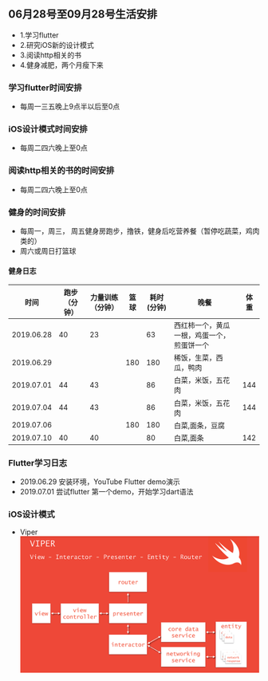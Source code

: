 ## 06月28号至09月28号生活安排
- 1.学习flutter
- 2.研究iOS新的设计模式
- 3.阅读http相关的书
- 4.健身减肥，两个月瘦下来

### 学习flutter时间安排
- 每周一三五晚上9点半以后至0点

### iOS设计模式时间安排
- 每周二四六晚上至0点

### 阅读http相关的书的时间安排
- 每周二四六晚上至0点

### 健身的时间安排
	
-  每周一，周三， 周五健身房跑步，撸铁，健身后吃营养餐（暂停吃蔬菜，鸡肉类的）
-  周六或周日打篮球

#### 健身日志

| 时间 | 跑步（分钟） | 力量训练（分钟） | 篮球 | 耗时(分钟) | 晚餐 |  体重 |
| ------ | ------ | ------ | ------ | ------ | -----| ------ |
| 2019.06.28 | 40 | 23 | | 63 | 西红柿一个，黄瓜一根，鸡蛋一个，煎蛋饼一个 |
|2019.06.29 | | | 180 | 180 | 稀饭，生菜，西瓜，鸭肉 |
| 2019.07.01| 44 | 43 | | 86 | 白菜，米饭，五花肉 | 144
| 2019.07.04| 44 | 43 | | 86 | 白菜，米饭，五花肉 | 144
| 2019.07.06| | | 180 | 180 | 白菜,面条，豆腐 | 
| 2019.07.10| 40 | 40|  | 80 | 白菜,面条 | 142



### Flutter学习日志
- 2019.06.29 安装环境，YouTube Flutter demo演示
- 2019.07.01 尝试flutter 第一个demo，开始学习dart语法

### iOS设计模式
- Viper
	![Alt text](Files/viper.png)